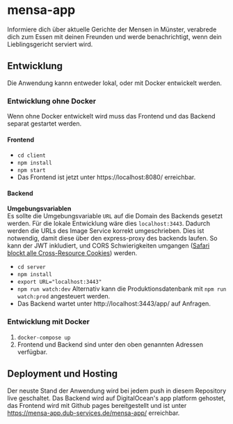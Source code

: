 # mensa-app

Informiere dich über aktuelle Gerichte der Mensen in Münster, verabrede dich zum Essen mit deinen Freunden und werde benachrichtigt, wenn dein Lieblingsgericht serviert wird.

## Entwicklung

Die Anwendung kannn entweder lokal, oder mit Docker entwickelt werden.

### Entwicklung ohne Docker

Wenn ohne Docker entwickelt wird muss das Frontend und das Backend separat gestartet werden.

#### Frontend

- `cd client`
- `npm install`
- `npm start`
- Das Frontend ist jetzt unter https://localhost:8080/ erreichbar.

#### Backend
**Umgebungsvariablen**   
Es sollte die Umgebungsvariable `URL` auf die Domain des Backends gesetzt werden. Für die lokale Entwicklung wäre dies `localhost:3443`. Dadurch werden die URLs des Image Service korrekt umgeschrieben. Dies ist notwendig, damit diese über den express-proxy des backends laufen. So kann der JWT inkludiert, und CORS Schwierigkeiten umgangen ([Safari blockt alle Cross-Resource Cookies](https://webkit.org/blog/10218/full-third-party-cookie-blocking-and-more/)) werden.

- `cd server`
- `npm install`
- `export URL="localhost:3443"`
- `npm run watch:dev` Alternativ kann die Produktionsdatenbank mit `npm run watch:prod` angesteuert werden.
- Das Backend wartet unter http://localhost:3443/app/ auf Anfragen.

### Entwicklung mit Docker

1. `docker-compose up`
2. Frontend und Backend sind unter den oben genannten Adressen verfügbar.

## Deployment und Hosting

Der neuste Stand der Anwendung wird bei jedem push in diesem Repository live geschaltet.
Das Backend wird auf DigitalOcean's app platform gehostet, das Frontend wird mit Github pages bereitgestellt und ist unter https://mensa-app.dub-services.de/mensa-app/ erreichbar.
